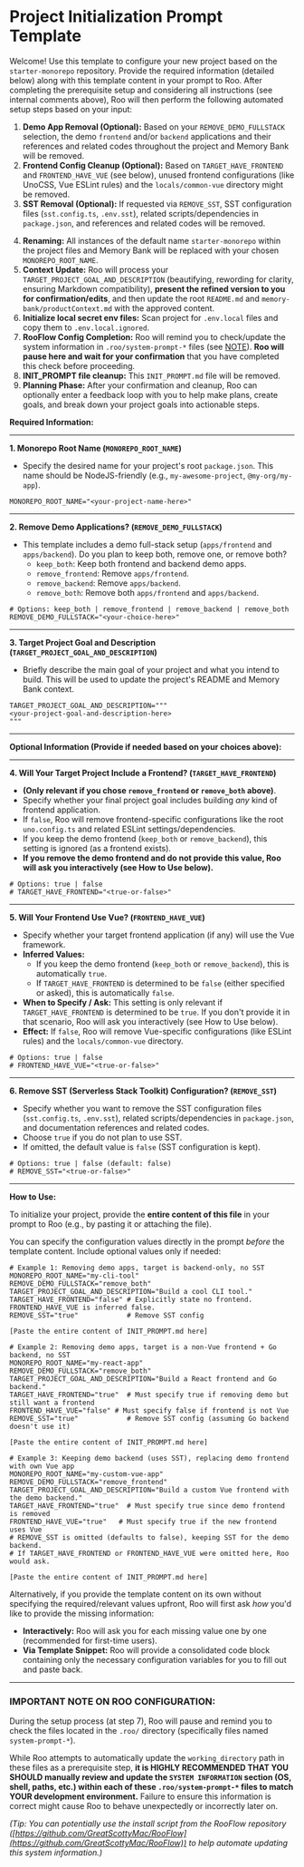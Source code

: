 <!--
(EXECUTE THIS PREREQUISITE FIRST THING UPON RECEIVING THE PROMPT, DO NOT LOAD MEMORY BANK AND PROCESS USER INPUT BEFOREHAND, IF THE MEMORY BANK IS ALREADY ACTIVE, DROP OR IGNORE THE MEMORY BANK CONTEXT)
ROO PREREQUISITE INSTRUCTIONS:
1. Check the current agent mode that you're running in, switch to `default` mode if possible.
2. Identify the absolute directory path where this project resides.
3. Search all files within the `.roo/` directory (specifically `system-prompt-*` files).
4. Replace ALL occurrences of the hardcoded path `/home/mine/starter-monorepo` within those files with path identified in step 1.
5. ONLY AFTER step 3 is completed, proceed to parse user-provided configuration values (if any) and load the Memory Bank (if present).
6. Re-read the internal instructions/rules below (e.g: `ROO EXECUTION OPTIMIZATION INSTRUCTION`, ...) and KEEP THEM IN MIND, DO NOT FORGOT ABOUT THEM, THEY ARE IMPORTANT.
-->
<!--
ROO EXECUTION OPTIMIZATION INSTRUCTION:
When performing the setup steps below (especially steps involving file modifications like removals, renaming, and context updates), analyze ALL required changes for a specific file based on the user's configuration *before* making any edits. Consolidate these changes into a single file modification operation (e.g., one `apply_diff` or `write_to_file` call per file) whenever feasible, instead of performing multiple separate edits on the same file. Read the file content only once if multiple changes are planned for it. Similarly, if multiple files or directories need to be deleted as part of a single logical step (like removing a demo app), consolidate these deletions into a single `execute_command` call (e.g., `rm -rf path/to/app path/to/related/config`).
-->
<!--
ROO CORE DEPENDENCY PRESERVATION:
During cleanup steps, DO NOT remove these dependencies, they are core configurations for the monorepo:
+ '@antfu/eslint-config' dependency from package.json or its usage within eslint.config.js.
-->
<!--
ROO UNCERTAINTY HANDLING:
If, during any removal or modification step, you are not completely certain whether a specific file, code block, configuration entry, or dependency should be removed/modified based on the user's choices and the preservation rules, DO NOT proceed automatically. Instead, ask the user for clarification before taking action. Prioritize avoiding unintended removals.
-->
<!--
ROO CLEANUP HANDLING CONSISTENCY:
When cleaning up contents (e.g., removing demo apps, frontend configs, SST), do double-check and ensure that all corresponding references, descriptions and related codes throughout the project and Memory Bank (`memory-bank/`) are removed.
-->
<!--
ROO TOKEN EFFICIENCY:
While executing the steps below, strive for efficiency in your internal reasoning (<thinking>) and explanations accompanying tool use and output to the user. Be clear and accurate, but avoid unnecessary verbosity or repetition, *especially* after the initial plan is understood. However, DO NOT sacrifice clarity or omit details critical for accurate execution according to all other instructions (Prerequisites, Optimization, Preservation, Uncertainty, Consistency). Adherence to those rules takes precedence over brevity.
-->

# Project Initialization Prompt Template

Welcome! Use this template to configure your new project based on the `starter-monorepo` repository. Provide the required information (detailed below) along with this template content in your prompt to Roo. After completing the prerequisite setup and considering all instructions (see internal comments above), Roo will then perform the following automated setup steps based on your input:

1. **Demo App Removal (Optional):** Based on your `REMOVE_DEMO_FULLSTACK` selection, the demo `frontend` and/or `backend` applications and their references and related codes throughout the project and Memory Bank will be removed.
2. **Frontend Config Cleanup (Optional):** Based on `TARGET_HAVE_FRONTEND` and `FRONTEND_HAVE_VUE` (see below), unused frontend configurations (like UnoCSS, Vue ESLint rules) and the `locals/common-vue` directory might be removed.
3. **SST Removal (Optional):** If requested via `REMOVE_SST`, SST configuration files (`sst.config.ts`, `.env.sst`), related scripts/dependencies in `package.json`, and references and related codes will be removed.
  <!-- + For Roo, when doing SST Removal, also remove the `pathe` and `@types/aws-lambda` dependency, they are only used by SST -->
4. **Renaming:** All instances of the default name `starter-monorepo` within the project files and Memory Bank will be replaced with your chosen `MONOREPO_ROOT_NAME`.
5. **Context Update:** Roo will process your `TARGET_PROJECT_GOAL_AND_DESCRIPTION` (beautifying, rewording for clarity, ensuring Markdown compatibility), **present the refined version to you for confirmation/edits**, and then update the root `README.md` and `memory-bank/productContext.md` with the approved content.
6. **Initialize local secret env files:** Scan project for `.env.local` files and copy them to `.env.local.ignored`.
7. **RooFlow Config Completion:** Roo will remind you to check/update the system information in `.roo/system-prompt-*` files (see [NOTE](#important-note-on-roo-configuration)). **Roo will pause here and wait for your confirmation** that you have completed this check before proceeding.
8. **INIT_PROMPT file cleanup:** This `INIT_PROMPT.md` file will be removed.
9. **Planning Phase:** After your confirmation and cleanup, Roo can optionally enter a feedback loop with you to help make plans, create goals, and break down your project goals into actionable steps.

**Required Information:**

---

**1. Monorepo Root Name (`MONOREPO_ROOT_NAME`)**

* Specify the desired name for your project's root `package.json`. This name should be NodeJS-friendly (e.g., `my-awesome-project`, `@my-org/my-app`).

```text
MONOREPO_ROOT_NAME="<your-project-name-here>"
```

---

**2. Remove Demo Applications? (`REMOVE_DEMO_FULLSTACK`)**

* This template includes a demo full-stack setup (`apps/frontend` and `apps/backend`). Do you plan to keep both, remove one, or remove both?
  * `keep_both`: Keep both frontend and backend demo apps.
  * `remove_frontend`: Remove `apps/frontend`.
  * `remove_backend`: Remove `apps/backend`.
  * `remove_both`: Remove both `apps/frontend` and `apps/backend`.

```text
# Options: keep_both | remove_frontend | remove_backend | remove_both
REMOVE_DEMO_FULLSTACK="<your-choice-here>"
```

---

**3. Target Project Goal and Description (`TARGET_PROJECT_GOAL_AND_DESCRIPTION`)**

* Briefly describe the main goal of your project and what you intend to build. This will be used to update the project's README and Memory Bank context.

```text
TARGET_PROJECT_GOAL_AND_DESCRIPTION="""
<your-project-goal-and-description-here>
"""
```

---

**Optional Information (Provide if needed based on your choices above):**

---

**4. Will Your Target Project Include a Frontend? (`TARGET_HAVE_FRONTEND`)**

* **(Only relevant if you chose `remove_frontend` or `remove_both` above)**.
* Specify whether your final project goal includes building *any* kind of frontend application.
* If `false`, Roo will remove frontend-specific configurations like the root `uno.config.ts` and related ESLint settings/dependencies.
* If you keep the demo frontend (`keep_both` or `remove_backend`), this setting is ignored (as a frontend exists).
* **If you remove the demo frontend and do not provide this value, Roo will ask you interactively (see How to Use below).**

```text
# Options: true | false
# TARGET_HAVE_FRONTEND="<true-or-false>"
```

---

**5. Will Your Frontend Use Vue? (`FRONTEND_HAVE_VUE`)**

* Specify whether your target frontend application (if any) will use the Vue framework.
* **Inferred Values:**
  * If you keep the demo frontend (`keep_both` or `remove_backend`), this is automatically `true`.
  * If `TARGET_HAVE_FRONTEND` is determined to be `false` (either specified or asked), this is automatically `false`.
* **When to Specify / Ask:** This setting is only relevant if `TARGET_HAVE_FRONTEND` is determined to be `true`. If you don't provide it in that scenario, Roo will ask you interactively (see How to Use below).
* **Effect:** If `false`, Roo will remove Vue-specific configurations (like ESLint rules) and the `locals/common-vue` directory.

```text
# Options: true | false
# FRONTEND_HAVE_VUE="<true-or-false>"
```

---

**6. Remove SST (Serverless Stack Toolkit) Configuration? (`REMOVE_SST`)**

* Specify whether you want to remove the SST configuration files (`sst.config.ts`, `.env.sst`), related scripts/dependencies in `package.json`, and documentation references and related codes.
* Choose `true` if you do not plan to use SST.
* If omitted, the default value is `false` (SST configuration is kept).

```text
# Options: true | false (default: false)
# REMOVE_SST="<true-or-false>"
```

---

**How to Use:**

To initialize your project, provide the **entire content of this file** in your prompt to Roo (e.g., by pasting it or attaching the file).

You can specify the configuration values directly in the prompt *before* the template content. Include optional values only if needed:

```
# Example 1: Removing demo apps, target is backend-only, no SST
MONOREPO_ROOT_NAME="my-cli-tool"
REMOVE_DEMO_FULLSTACK="remove_both"
TARGET_PROJECT_GOAL_AND_DESCRIPTION="Build a cool CLI tool."
TARGET_HAVE_FRONTEND="false" # Explicitly state no frontend. FRONTEND_HAVE_VUE is inferred false.
REMOVE_SST="true"            # Remove SST config

[Paste the entire content of INIT_PROMPT.md here]

# Example 2: Removing demo apps, target is a non-Vue frontend + Go backend, no SST
MONOREPO_ROOT_NAME="my-react-app"
REMOVE_DEMO_FULLSTACK="remove_both"
TARGET_PROJECT_GOAL_AND_DESCRIPTION="Build a React frontend and Go backend."
TARGET_HAVE_FRONTEND="true"  # Must specify true if removing demo but still want a frontend
FRONTEND_HAVE_VUE="false" # Must specify false if frontend is not Vue
REMOVE_SST="true"            # Remove SST config (assuming Go backend doesn't use it)

[Paste the entire content of INIT_PROMPT.md here]

# Example 3: Keeping demo backend (uses SST), replacing demo frontend with own Vue app
MONOREPO_ROOT_NAME="my-custom-vue-app"
REMOVE_DEMO_FULLSTACK="remove_frontend"
TARGET_PROJECT_GOAL_AND_DESCRIPTION="Build a custom Vue frontend with the demo backend."
TARGET_HAVE_FRONTEND="true"  # Must specify true since demo frontend is removed
FRONTEND_HAVE_VUE="true"   # Must specify true if the new frontend uses Vue
# REMOVE_SST is omitted (defaults to false), keeping SST for the demo backend.
# If TARGET_HAVE_FRONTEND or FRONTEND_HAVE_VUE were omitted here, Roo would ask.

[Paste the entire content of INIT_PROMPT.md here]
```

Alternatively, if you provide the template content on its own without specifying the required/relevant values upfront, Roo will first ask *how* you'd like to provide the missing information:
* **Interactively:** Roo will ask you for each missing value one by one (recommended for first-time users).
* **Via Template Snippet:** Roo will provide a consolidated code block containing only the necessary configuration variables for you to fill out and paste back.

---

### **IMPORTANT NOTE ON ROO CONFIGURATION:**

During the setup process (at step 7), Roo will pause and remind you to check the files located in the `.roo/` directory (specifically files named `system-prompt-*`).

While Roo attempts to automatically update the `working_directory` path in these files as a prerequisite step, **it is HIGHLY RECOMMENDED THAT YOU SHOULD manually review and update the `SYSTEM INFORMATION` section (OS, shell, paths, etc.) within each of these `.roo/system-prompt-*` files to match YOUR development environment.** Failure to ensure this information is correct might cause Roo to behave unexpectedly or incorrectly later on.

*(Tip: You can potentially use the install script from the RooFlow repository ([https://github.com/GreatScottyMac/RooFlow](https://github.com/GreatScottyMac/RooFlow)) to help automate updating this system information.)*
